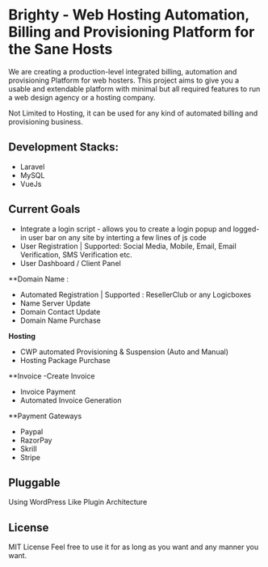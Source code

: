 # Brighty - Web Hosting Automation, Billing and Provisioning Platform for the Sane Hosts

We are creating a production-level integrated billing, automation and provisioning Platform for web hosters. This project aims to give you a usable and extendable platform with minimal but all required features to run a web design agency or a hosting company.

Not Limited to Hosting, it can be used for any kind of automated billing and provisioning business. 

## Development Stacks:

- Laravel
- MySQL
- VueJs


## Current Goals

- Integrate a login script - allows you to create a login popup and logged-in user bar on any site by interting a few lines of js code
- User Registration | Supported: Social Media, Mobile, Email, Email Verification, SMS Verification etc.
- User Dashboard / Client Panel


**Domain Name :
  -   Automated Registration | Supported : ResellerClub or any Logicboxes
  -   Name Server Update
  -   Domain Contact Update
  -   Domain Name Purchase 

**Hosting**
  - CWP automated Provisioning & Suspension (Auto and Manual)
  - Hosting Package Purchase
  
**Invoice
  -Create Invoice
  - Invoice Payment 
  - Automated Invoice Generation

**Payment Gateways
  - Paypal
  - RazorPay
  - Skrill
  - Stripe

## Pluggable

Using WordPress Like Plugin Architecture

## License

MIT License
Feel free to use it for as long as you want and any manner you want.
